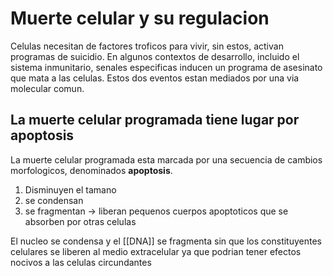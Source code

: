 # Muerte celular y su regulacion

Celulas necesitan de factores troficos para vivir, sin estos, activan programas de suicidio.
En algunos contextos de desarrollo, incluido el sistema inmunitario, senales especificas inducen un programa de asesinato que mata a las celulas.
Estos dos eventos estan mediados por una via molecular comun.

## La muerte celular programada tiene lugar por apoptosis

La muerte celular programada esta marcada por una secuencia de cambios morfologicos, denominados **apoptosis**.
1. Disminuyen el tamano 
2. se condensan 
3. se fragmentan → liberan pequenos cuerpos apoptoticos que se absorben por otras celulas

El nucleo se condensa y el [[DNA]] se fragmenta sin que los constituyentes celulares se liberen al medio extracelular ya que podrian tener efectos nocivos a las  celulas circundantes